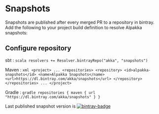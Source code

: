 # Snapshots 

[bintray-badge]:  https://api.bintray.com/packages/akka/snapshots/alpakka/images/download.svg
[bintray]:        https://bintray.com/akka/snapshots/alpakka/_latestVersion 

Snapshots are published after every merged PR to a repository in bintray. Add the following to your project build definition to resolve Alpakka snapshots:

## Configure repository

sbt
:   ```scala
    resolvers += Resolver.bintrayRepo("akka", "snapshots")
    ```

Maven
:   ```xml
    <project>
    ...
      <repositories>
        <repository>
          <id>alpakka-snapshots</id>
          <name>Alpakka Snapshots</name>
          <url>https://dl.bintray.com/akka/snapshots</url>
        </repository>
      </repositories>
    ...
    </project>
    ```

Gradle
:   ```gradle
    repositories {
      maven {
        url  "https://dl.bintray.com/akka/snapshots"
      }
    }
    ```


Last published snapshot version is [![bintray-badge][]][bintray]

